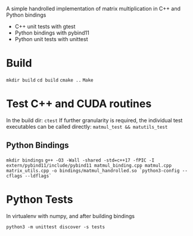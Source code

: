 A simple handrolled implementation of matrix multiplication in C++ and Python bindings

- C++ unit tests with gtest
- Python bindings with pybind11
- Python unit tests with unittest
# Build
`mkdir build`
`cd build`
`cmake ..`
`Make`
# Test C++ and CUDA routines
In the build dir:
`ctest`
If further granularity is required, the individual test executables can be called directly:
`matmul_test && matutils_test`
## Python Bindings
`mkdir bindings`
```g++ -O3 -Wall -shared -std=c++17 -fPIC -I extern/pybind11/include/pybind11 matmul_binding.cpp matmul.cpp matrix_utils.cpp -o bindings/matmul_handrolled.so `python3-config --cflags --ldflags` ```

# Python Tests
In virtualenv with numpy, and after building bindings

`python3 -m unittest discover -s tests`
